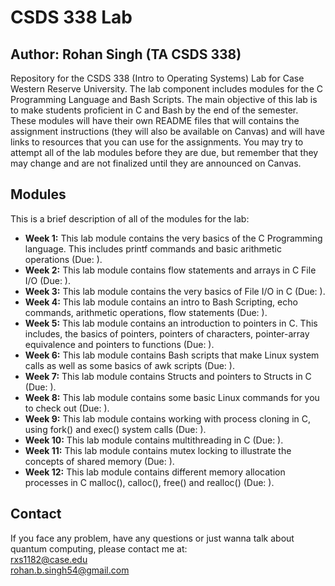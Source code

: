 # CSDS 338 Lab
## Author: Rohan Singh (TA CSDS 338)   
Repository for the CSDS 338 (Intro to Operating Systems) Lab for Case Western Reserve University. The lab component includes modules for the C Programming Language and Bash Scripts. The main objective of this lab is to make students proficient in C and Bash by the end of the semester. These modules will have their own README files that will contains the assignment instructions (they will also be available on Canvas) and will have links to resources that you can use for the assignments. You may try to attempt all of the lab modules before they are due, but remember that they may change and are not finalized until they are announced on Canvas.  

## Modules  
This is a brief description of all of the modules for the lab:  
  - **Week 1:** This lab module contains the very basics of the C Programming language. This includes printf commands and basic arithmetic operations (Due: ).  
  - **Week 2:** This lab module contains flow statements and arrays in C File I/O (Due: ).  
  - **Week 3:** This lab module contains the very basics of File I/O in C (Due: ).  
  - **Week 4:** This lab module contains an intro to Bash Scripting, echo commands, arithmetic operations, flow statements (Due: ).  
  - **Week 5:** This lab module contains an introduction to pointers in C. This includes, the basics of pointers, pointers of characters, pointer-array equivalence and pointers to functions (Due: ).  
  - **Week 6:** This lab module contains Bash scripts that make Linux system calls as well as some basics of awk scripts (Due: ).  
  - **Week 7:** This lab module contains Structs and pointers to Structs in C (Due: ).  
  - **Week 8:** This lab module contains some basic Linux commands for you to check out (Due: ).  
  - **Week 9:** This lab module contains working with process cloning in C, using fork() and exec() system calls (Due: ).  
  - **Week 10:** This lab module contains multithreading in C (Due: ).  
  - **Week 11:** This lab module contains mutex locking to illustrate the concepts of shared memory (Due: ).    
  - **Week 12:** This lab module contains different memory allocation processes in C malloc(), calloc(), free() and realloc() (Due: ).  
  
 
## Contact
If you face any problem, have any questions or just wanna talk about quantum computing, please contact me at:  
rxs1182@case.edu  
rohan.b.singh54@gmail.com  
